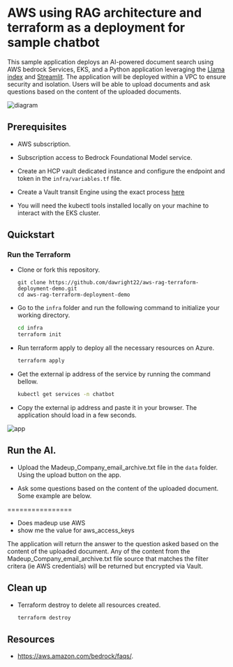 # AWS using RAG architecture and terraform as a deployment for sample chatbot

This sample application deploys an AI-powered document search using AWS bedrock Services, EKS, and a Python application leveraging the [Llama index](https://gpt-index.readthedocs.io/en/latest/) and [Streamlit](https://docs.streamlit.io/library/get-started). The application will be deployed within a VPC to ensure security and isolation. Users will be able to upload documents and ask questions based on the content of the uploaded documents.

![diagram](./images/rag.png)

## Prerequisites

- AWS subscription. 
- Subscription access to Bedrock Foundational Model service. 

- Create an HCP vault dedicated instance and configure the endpoint and token in the `infra/variables.tf` file.
- Create a Vault transit Engine using the exact process [here](https://developer.hashicorp.com/vault/tutorials/encryption-as-a-service/eaas-transit?variants=vault-deploy%3Ahcp) 
- You will need the kubectl tools installed locally on your machine to interact with the EKS cluster.

## Quickstart

### Run the Terraform

- Clone or fork this repository. 
   ```
   git clone https://github.com/dawright22/aws-rag-terraform-deployment-demo.git
   cd aws-rag-terraform-deployment-demo
   ```

- Go to the `infra` folder and run the following command to initialize your working directory.

    ```bash
    cd infra
    terraform init
    ```

- Run terraform apply to deploy all the necessary resources on Azure.

    ```bash
    terraform apply
    ```

- Get the external ip address of the service by running the  command bellow.

    ```bash
    kubectl get services -n chatbot
    ```

- Copy the external ip address and paste it in your browser. The application should load in a few seconds.

![app](/images/application.png)

## Run the AI.
- Upload the Madeup_Company_email_archive.txt file in the `data` folder. Using the upload button on the app.

- Ask some questions based on the content of the uploaded document. Some example are below.

================
- Does madeup use AWS
- show me the value for aws_access_keys

The application will return the answer to the question asked based on the content of the uploaded document. Any of the content from the Madeup_Company_email_archive.txt file source that matches the filter critera (ie AWS credentials) will be returned but encrypted via Vault.

## Clean up

- Terraform destroy to delete all resources created.

    ```bash
    terraform destroy
    ```
## Resources

- https://aws.amazon.com/bedrock/faqs/.
